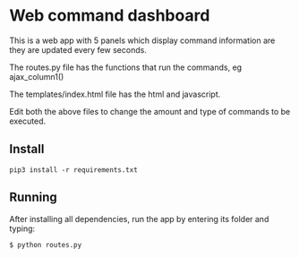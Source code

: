 # Web command dashboard
 
This is a web app with 5 panels which display command information are they are updated every few seconds.

The routes.py file has the functions that run the commands, eg ajax_column1()

The templates/index.html file has the html and javascript.

Edit both the above files to change the amount and type of commands to be executed.

## Install

```
pip3 install -r requirements.txt
```

## Running

After installing all dependencies, run the app by entering its folder and typing:

`$ python routes.py`


